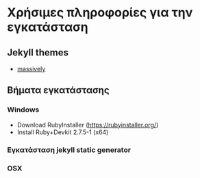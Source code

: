 # Χρήσιμες πληροφορίες για την εγκατάσταση

## Jekyll themes

* [massively](https://github.com/jekyllup/jekyll-theme-massively)

## Βήματα εγκατάστασης 

### Windows

* Download RubyInstaller (https://rubyinstaller.org/)
* Install Ruby+Devkit 2.7.5-1 (x64)

### Εγκατάσταση jekyll static generator

### OSX


